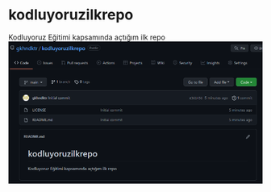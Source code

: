 # kodluyoruzilkrepo
Kodluyoruz Eğitimi kapsamında açtığım ilk repo
![alt text](/Screenshot%202022-03-09%20200252.png)